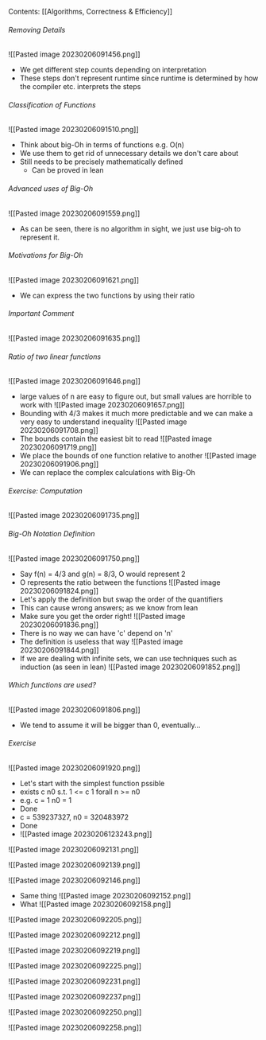 Contents:
[[Algorithms, Correctness & Efficiency]]

###### Removing Details
![[Pasted image 20230206091456.png]]
- We get different step counts depending on interpretation
- These steps don't represent runtime since runtime is determined by how the compiler etc. interprets the steps
###### Classification of Functions
![[Pasted image 20230206091510.png]]
- Think about big-Oh in terms of functions e.g. O(n)
- We use them to get rid of unnecessary details we don't care about
- Still needs to be precisely mathematically defined
	- Can be proved in lean
###### Advanced uses of Big-Oh
![[Pasted image 20230206091559.png]]
- As can be seen, there is no algorithm in sight, we just use big-oh to represent it.
###### Motivations for Big-Oh
![[Pasted image 20230206091621.png]]
- We can express the two functions by using their ratio
###### Important Comment
![[Pasted image 20230206091635.png]]

###### Ratio of two linear functions
![[Pasted image 20230206091646.png]]
- large values of n are easy to figure out, but small values are horrible to work with
![[Pasted image 20230206091657.png]]
- Bounding with 4/3 makes it much more predictable and we can make a very easy to understand inequality
![[Pasted image 20230206091708.png]]
- The bounds contain the easiest bit to read
![[Pasted image 20230206091719.png]]
- We place the bounds of one function relative to another
![[Pasted image 20230206091906.png]]
- We can replace the complex calculations with Big-Oh
###### Exercise: Computation
![[Pasted image 20230206091735.png]]

###### Big-Oh Notation Definition
![[Pasted image 20230206091750.png]]
- Say f(n) = 4/3 and g(n) = 8/3, O would represent 2
- O represents the ratio between the functions
![[Pasted image 20230206091824.png]]
- Let's apply the definition but swap the order of the quantifiers
- This can cause wrong answers; as we know from lean
- Make sure you get the order right!
![[Pasted image 20230206091836.png]]
- There is no way we can have 'c' depend on 'n'
- The definition is useless that way
![[Pasted image 20230206091844.png]]
- If we are dealing with infinite sets, we can use techniques such as induction (as seen in lean)
![[Pasted image 20230206091852.png]]

###### Which functions are used?
![[Pasted image 20230206091806.png]]
- We tend to assume it will be bigger than 0, eventually...
###### Exercise
![[Pasted image 20230206091920.png]]
- Let's start with the simplest function pssible
- exists c n0 s.t. 1 <= c 1 forall n >= n0
- e.g. c = 1 n0 = 1
- Done
- c = 539237327, n0 = 320483972
- Done
- ![[Pasted image 20230206123243.png]]

![[Pasted image 20230206092131.png]]

![[Pasted image 20230206092139.png]]

![[Pasted image 20230206092146.png]]
- Same thing
![[Pasted image 20230206092152.png]]
- What
![[Pasted image 20230206092158.png]]

![[Pasted image 20230206092205.png]]

![[Pasted image 20230206092212.png]]

![[Pasted image 20230206092219.png]]

![[Pasted image 20230206092225.png]]

![[Pasted image 20230206092231.png]]

![[Pasted image 20230206092237.png]]

![[Pasted image 20230206092250.png]]

![[Pasted image 20230206092258.png]]

